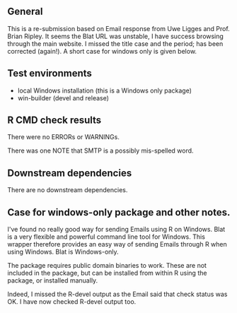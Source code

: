 ## General
This is a re-submission based on Email response from
Uwe Ligges and Prof. Brian Ripley. It seems the Blat 
URL was unstable, I have success browsing through the 
main website. I missed the title case and the period; 
has been corrected (again!). 
A short case for windows only is given below.

## Test environments
* local Windows installation (this is a Windows only package)
* win-builder (devel and release)

## R CMD check results
There were no ERRORs or WARNINGs.

There was one NOTE that SMTP is a possibly mis-spelled word.

## Downstream dependencies
There are no downstream dependencies.

## Case for windows-only package and other notes.
I've found no really good way for sending Emails using R
on Windows. Blat is a very flexible and powerful command
line tool for Windows. This wrapper therefore provides
an easy way of sending Emails through R when using
Windows. Blat is Windows-only.

The package requires public domain binaries to work. These 
are not included in the package, but can be installed from
within R using the package, or installed manually.

Indeed, I missed the R-devel output as the Email said
that check status was OK. I have now checked R-devel
output too.
